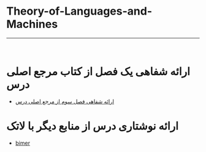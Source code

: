 # Theory-of-Languages-and-Machines
---

<br>

# ارائه شفاهی یک فصل از کتاب مرجع اصلی درس

- [ارائه شفاهی فصل سوم از مرجع اصلی درس](https://www.aparat.com/v/iipVw)

# ارائه نوشتاری درس از منابع دیگر با لاتک
- [bimer](https://github.com/fateme7/PNU_3991_AR/blob/Fatemevadiei/Theory-of-Languages-and-Machines/%D9%81%D8%A7%D8%B7%D9%85%D9%87%20%D9%88%D8%AF%DB%8C%D8%B9%DB%8C%20_Power(549_552).pdf)
